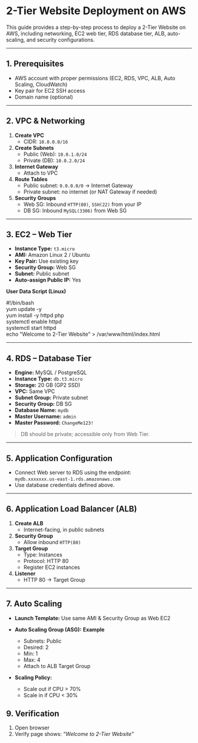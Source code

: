 # 2-Tier Website Deployment on AWS
This guide provides a step-by-step process to deploy a 2-Tier Website on AWS, including networking, EC2 web tier, RDS database tier, ALB, auto-scaling, and security configurations.

---

## 1. Prerequisites
- AWS account with proper permissions (EC2, RDS, VPC, ALB, Auto Scaling, CloudWatch)  
- Key pair for EC2 SSH access  
- Domain name (optional)  

---

## 2. VPC & Networking
1. **Create VPC**  
   - CIDR: `10.0.0.0/16`  
2. **Create Subnets**  
   - Public (Web): `10.0.1.0/24`  
   - Private (DB): `10.0.2.0/24`  
3. **Internet Gateway**  
   - Attach to VPC  
4. **Route Tables**  
   - Public subnet: `0.0.0.0/0` → Internet Gateway  
   - Private subnet: no internet (or NAT Gateway if needed)  
5. **Security Groups**  
   - Web SG: Inbound `HTTP(80)`, `SSH(22)` from your IP  
   - DB SG: Inbound `MySQL(3306)` from Web SG
  
---

## 3. EC2 – Web Tier

- **Instance Type:** `t3.micro` 
- **AMI:** Amazon Linux 2 / Ubuntu  
- **Key Pair:** Use existing key  
- **Security Group:** Web SG  
- **Subnet:** Public subnet  
- **Auto-assign Public IP:** Yes  

**User Data Script (Linux)**

  #!/bin/bash  
  yum update -y  
  yum install -y httpd php  
  systemctl enable httpd  
  systemctl start httpd  
  echo "<h>Welcome to 2-Tier Website</h>" > /var/www/html/index.html  

---

## 4. RDS – Database Tier
- **Engine:** MySQL / PostgreSQL  
- **Instance Type:** `db.t3.micro`  
- **Storage:** 20 GB (GP2 SSD)  
- **VPC:** Same VPC  
- **Subnet Group:** Private subnet  
- **Security Group:** DB SG  
- **Database Name:** `mydb`  
- **Master Username:** `admin`  
- **Master Password:** `ChangeMe123!`  

> DB should be private; accessible only from Web Tier.

---

## 5. Application Configuration
- Connect Web server to RDS using the endpoint:  
  `mydb.xxxxxxx.us-east-1.rds.amazonaws.com`  
- Use database credentials defined above.  

---

## 6. Application Load Balancer (ALB)
1. **Create ALB**  
   - Internet-facing, in public subnets  
2. **Security Group**  
   - Allow inbound `HTTP(80)`  
3. **Target Group**  
   - Type: Instances  
   - Protocol: HTTP 80  
   - Register EC2 instances  
4. **Listener**  
   - HTTP 80 → Target Group  

---

## 7. Auto Scaling
- **Launch Template:** Use same AMI & Security Group as Web EC2  

- **Auto Scaling Group (ASG):**
  **Example**
  - Subnets: Public  
  - Desired: 2  
  - Min: 1  
  - Max: 4  
  - Attach to ALB Target Group  

- **Scaling Policy:**  
  - Scale out if CPU > 70%  
  - Scale in if CPU < 30%  


## 9. Verification
1. Open browser 
2. Verify page shows: *“Welcome to 2-Tier Website”*  
